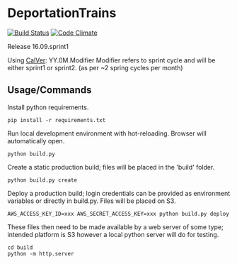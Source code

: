 # DeportationTrains
[![Build Status](https://travis-ci.org/iJebus/DeportationTrains.svg?branch=flask)](https://travis-ci.org/iJebus/DeportationTrains)
[![Code Climate](https://codeclimate.com/github/iJebus/DeportationTrains/badges/gpa.svg)](https://codeclimate.com/github/iJebus/DeportationTrains)

Release 16.09.sprint1

Using [CalVer](http://calver.org/): YY.0M.Modifier
Modifier refers to sprint cycle and will be either sprint1 or sprint2. (as per ~2 spring cycles per month)

## Usage/Commands
Install python requirements.

`pip install -r requirements.txt`

Run local development environment with hot-reloading. Browser will automatically open.

`python build.py`

Create a static production build; files will be placed in the 'build' folder.

`python build.py create`

Deploy a production build; login credentials can be provided as environment variables or directly in build.py. Files will be placed on S3.

`AWS_ACCESS_KEY_ID=xxx AWS_SECRET_ACCESS_KEY=xxx python build.py deploy`

These files then need to be made available by a web server of some type; intended platform is S3 however a local python server will do for testing.

```
cd build
python -m http.server
```
